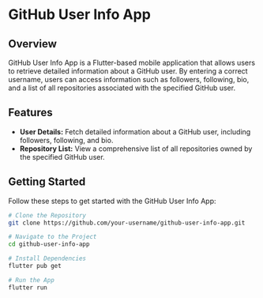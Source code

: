 # GitHub User Info App

## Overview
GitHub User Info App is a Flutter-based mobile application that allows users to retrieve detailed information about a GitHub user. By entering a correct username, users can access information such as followers, following, bio, and a list of all repositories associated with the specified GitHub user.

## Features
- **User Details:** Fetch detailed information about a GitHub user, including followers, following, and bio.
- **Repository List:** View a comprehensive list of all repositories owned by the specified GitHub user.

## Getting Started
Follow these steps to get started with the GitHub User Info App:

```bash
# Clone the Repository
git clone https://github.com/your-username/github-user-info-app.git

# Navigate to the Project
cd github-user-info-app

# Install Dependencies
flutter pub get

# Run the App
flutter run


